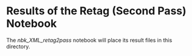 # Results of the Retag (Second Pass) Notebook

The *nbk_XML_retag2pass* notebook will place its result files in this directory.


